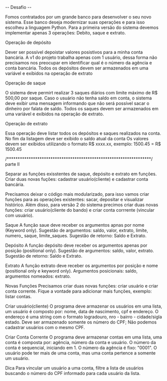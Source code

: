 -- Desafio -- 

Fomos contratados por um grande banco para desenvolver o seu novo
sistema. Esse banco deseja modernizar suas operações e para isso
escolheu a linguagem Python. Para a primeira versão do sistema 
devemos implementar apenas 3 operações: Debito, saque e extrato.

Operação de depósito

Dever ser possível depoistar valores posistivos para a minha
conta bancária. A v1 do projeto trabalha apenas com 1 usuário, 
dessa forma não precisamos nos preocupar em identificar qual é
o número da agência e conta bancária. Todos os depósitos devem
ser armazenados em uma variável e exibidos na operação de extrato

Operação de saque

O sistema deve permirt realizar 3 saques diários com limite máximo
de R$ 500,00 por saque. Caso o usuário não tenha saldo em conta,
o sistema deve exibir uma mensagem informando que não será possível
sacar o dinheiro por falata de saldo. Todos os saques devem ser
armazenados em uma variável e exibidos na operação de extrato.

Operação de extrato

Essa operação deve listar todos os depósitos e saques realizados
na conta. No fim da listagem deve ser exibido o saldo atual da conta
Os valores devem ser exibidos utilizando o formato R$ xxxx.xx,
exemplo:
1500.45 = R$ 1500.45

/******************************************************************/
parte II

Separar as funções exisstentes de saque, depósito e extrato em funções.
Criar duas novas fuções: cadastrar usuário(cliente) e cadastrar
conta bancária.

Precisamos deixar o código mais modularizado, para isso vamos criar 
funções para as operações existentes: sacar, depositar e visualizar 
histórico. Além disso, para versão 2 do sistema precimos criar duas novas
funções: criar usuário(cliente do bando) e criar conta corrrente
(vincular com usuário).

Saque
A função saue deve receber os argumentos apnas por nome (Keyword
only). Sugestão de argumentos: saldo, valor, extrato, limite, numero_
saque, limite_saques. Sugestão de retorno: Saldo e Extrato.

Depósito
A função depósito deve receber os argumentos apenas por posição
(positional only). Sugestão de argumentos: saldo, valor, extrato.
Sugestão de retorno: Saldo e Extrato.

Extrato
A função extrato deve receber os argumentos por posição e nome
(positional only e keyword only). Argumentos posicionais:
saldo, argumentos nomeados: extrato.

Novas Funções 
Precisamos criar duas novas funções: criar usuário e criar
conta corrente. Fique a vontade para adicionar mais funções,
exemplo: listar contas.

Criar usuário(cliente)
O programa deve armazenar os usuários em uma lista, um usuário
é composto por: nome, data de nascimento, cpf e endereço.
O endereço é uma string com o formato logradouro, nro - bairro -
cidade/sigla estado. Deve ser armazenado somente os número do 
CPF; Não podemos cadastrar  usuários com o mesmo CPF.

Criar Conta Corrente
O programa deve armazenar contas em uma lista, uma conta é 
composta por: agência, número da conta e usuário. O número da 
conta é sequencial, iniciando em 1. O número da agência é fixo:
"0001". O usuário pode ter mais de uma conta, mas uma conta pertence 
a somente um usuário.

Dica
Para vincular um usuário a uma conta, filtre a lista de usuários
buscando o número do CPF informado para cada usuário da lista.
